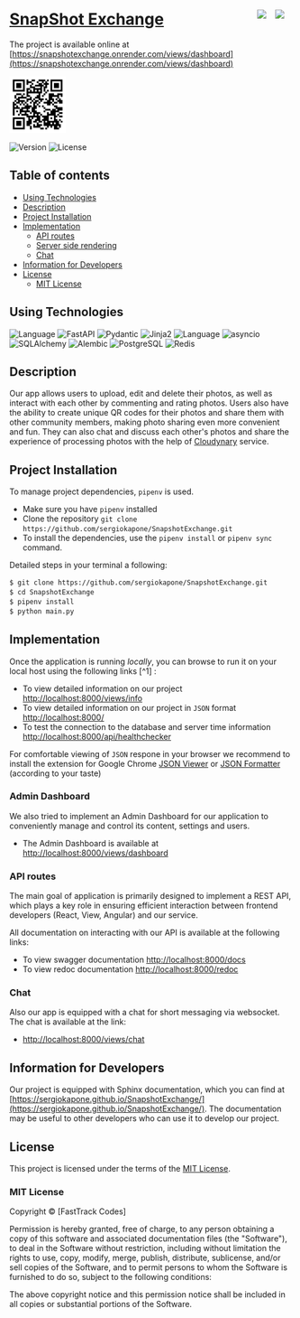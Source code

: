 # [SnapShot Exchange](https://snapshotexchange.onrender.com/) <span><img align="right" width="32px" src="https://cdn.jsdelivr.net/gh/devicons/devicon/icons/python/python-original.svg"/><span> </span><img align="right" width="32px" src="https://cdn.jsdelivr.net/gh/devicons/devicon/icons/fastapi/fastapi-original.svg"/></span>

The project is available online at [https://snapshotexchange.onrender.com/views/dashboard](https://snapshotexchange.onrender.com/views/dashboard)

<img src="./images/QR.png" alt="drawing" width="100"/>



![Version](https://img.shields.io/badge/Version-1.0.0-blue.svg)
![License](https://img.shields.io/badge/License-MIT-yellow.svg)


## Table of contents

  * [Using Technologies](#using-technologies)
  * [Description](#description)
  * [Project Installation](#project-installation)
  * [Implementation](#implementation)
    + [API routes](#api-routes)
    + [Server side rendering](#server-side-rendering)
    + [Chat](#chat)
  * [Information for Developers](#information-for-developers)
  * [License](#license)
    + [MIT License](#mit-license)

## Using Technologies

![Language](https://img.shields.io/badge/Language-Python_3.10-blue.svg)
![FastAPI](https://img.shields.io/badge/FastAPI-0.103.0-blue.svg)
![Pydantic](https://img.shields.io/badge/Pydantic-2.3-blue.svg)
![Jinja2](https://img.shields.io/badge/jinja2-3.1.2-blue.svg)
![Language](https://img.shields.io/badge/Language-JavaScript-blue.svg)
![asyncio](https://img.shields.io/badge/asyncio-included-blue.svg)
![SQLAlchemy](https://img.shields.io/badge/SQLAlchemy-2.0.20-blue.svg)
![Alembic](https://img.shields.io/badge/Alembic-1.7.3-blue.svg)
![PostgreSQL](https://img.shields.io/badge/Database-PostgreSQL-blue.svg)
![Redis](https://img.shields.io/badge/Database-Redis-blue.svg)

## Description

Our app allows users to upload, edit and delete their photos, as well as interact with each other by commenting and rating photos. Users also have the ability to create unique QR codes for their photos and share them with other community members, making photo sharing even more convenient and fun. They can also chat and discuss each other's photos and share the experience of processing photos with the help of [Cloudynary](https://cloudinary.com) service.

## Project Installation


To manage project dependencies, `pipenv` is used.

- Make sure you have `pipenv` installed
- Clone the repository `git clone https://github.com/sergiokapone/SnapshotExchange.git`
- To install the dependencies, use the `pipenv install` or `pipenv sync` command.

Detailed steps in your terminal a following:

```bash
$ git clone https://github.com/sergiokapone/SnapshotExchange.git
$ cd SnapshotExchange
$ pipenv install
$ python main.py
```

## Implementation

Once the application is running *locally*, you can browse to run it on your local host using the following links [^1] :
- To view detailed information on our project [http://localhost:8000/views/info](http://localhost:8000/views/info)
- To view detailed information on our project in `JSON` format  [http://localhost:8000/](http://localhost:8000)
- To test the connection to the database and server time information [http://localhost:8000/api/healthchecker](http://localhost:8000/api/healthchecker)

For comfortable viewing of `JSON` respone in your browser we recommend to install the extension for Google Chrome
[JSON Viewer](https://chrome.google.com/webstore/detail/json-viewer/gbmdgpbipfallnflgajpaliibnhdgobh/related?hl=ru) or
[JSON Formatter](https://chrome.google.com/webstore/detail/json-formatter/bcjindcccaagfpapjjmafapmmgkkhgoa?hl=ru) (according to your taste)

### Admin Dashboard

We also tried to implement an Admin Dashboard for our application to conveniently manage and control its content, settings and users.

- The Admin Dashboard is available at [http://localhost:8000/views/dashboard](http://localhost:8000/views/dashboard)

### API routes

The main goal of application is primarily designed to implement a REST API, which plays a key role in ensuring efficient interaction between frontend developers (React, View, Angular) and our service.

All documentation on interacting with our API is available at the following links:
- To view swagger documentation [http://localhost:8000/docs](http://localhost:8000/docs)
- To view redoc documentation [http://localhost:8000/redoc](http://localhost:8000/redoc)


### Chat

Also our app is equipped with a chat for short messaging via websocket. The chat is available at the link:
-  [http://localhost:8000/views/chat](http://localhost:8000/views/chat)


## Information for Developers

Our project is equipped with Sphinx documentation, which you can find at [https://sergiokapone.github.io/SnapshotExchange/](https://sergiokapone.github.io/SnapshotExchange/). The documentation may be useful to other developers who
can use it to develop our project.

## License

This project is licensed under the terms of the [MIT License](LICENSE).

### MIT License

Copyright © [FastTrack Codes]

Permission is hereby granted, free of charge, to any person obtaining a copy of this software and associated documentation files (the "Software"), to deal in the Software without restriction, including without limitation the rights to use, copy, modify, merge, publish, distribute, sublicense, and/or sell copies of the Software, and to permit persons to whom the Software is furnished to do so, subject to the following conditions:

The above copyright notice and this permission notice shall be included in all copies or substantial portions of the Software.
